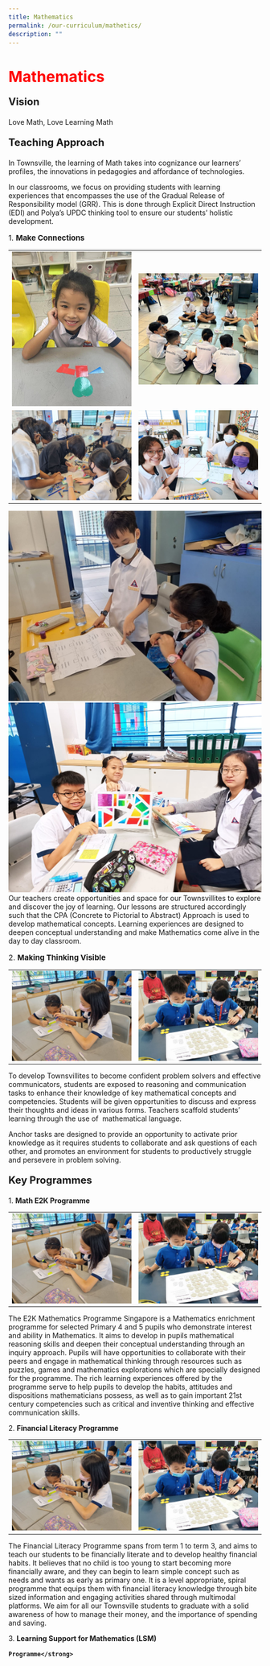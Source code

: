 ```yaml
---
title: Mathematics
permalink: /our-curriculum/mathetics/
description: ""
---
```

<h1 style="color:red;font-size:30px">Mathematics</h1>

<p style="font-size:20px"><strong>Vision</strong></p>Love Math, Love Learning Math

<p style="font-size:20px"><strong>Teaching Approach</strong></p>
In Townsville, the learning of Math takes into cognizance our learners’ profiles, the innovations in pedagogies and affordance of technologies.

In our classrooms, we focus on providing students with learning experiences that encompasses the use of the Gradual Release of Responsibility model (GRR). This is done through Explicit Direct Instruction (EDI) and Polya’s UPDC thinking tool to ensure our students’ holistic development.

<p style="font-size:15px">1. <strong>Make Connections</strong></p>
<table>
<tbody>
  <tr>
    <td>
			<img src="/images/Maths/maths%206.jpg"></td>
		<td><img src="/images/Maths/maths%207.jpg"></td>
  </tr>
  <tr>
    <td><img src="/images/Maths/maths%205.jpg"></td>
    <td><img src="/images/Maths/maths%204.jpg"></td>
  </tr>
</tbody>
</table>

![](/images/Maths/maths%202.jpg)
![](/images/Maths/maths%201.jpg)
Our teachers create opportunities and space for our Townsvillites to explore and discover the joy of learning. Our lessons are structured accordingly such that the CPA (Concrete to Pictorial to Abstract) Approach is used to develop mathematical concepts. Learning experiences are designed to deepen conceptual understanding and make Mathematics come alive in the day to day classroom.

<p style="font-size:15px">2. <strong>Making Thinking Visible</strong></p>

<table>
<tbody>
  <tr>
    <td>
			<img src="/images/Maths/maths%208.jpg"></td>
		<td><img src="/images/Maths/maths%209.jpg"></td>
  </tr>
</tbody>
</table>

To develop Townsvillites to become confident problem solvers and effective communicators, students are exposed to reasoning and communication tasks to enhance their knowledge of key mathematical concepts and competencies. Students will be given opportunities to discuss and express their thoughts and ideas in various forms. Teachers scaffold students’ learning through the use of&nbsp; mathematical language.&nbsp;

Anchor tasks are designed to provide an opportunity to activate prior knowledge as it requires students to collaborate and ask questions of each other, and promotes an environment for students to productively struggle and persevere in problem solving.

<p style="font-size:20px"><strong>Key Programmes</strong></p>

1\. <strong>Math E2K Programme</strong>

<table>
<tbody>
  <tr>
    <td>
			<img src="/images/Maths/maths%208.jpg"></td>
		<td><img src="/images/Maths/maths%209.jpg"></td>
  </tr>
</tbody>
</table>

The E2K Mathematics Programme Singapore is a Mathematics enrichment programme for selected Primary 4 and 5 pupils who demonstrate interest and ability in Mathematics. It aims to develop in pupils mathematical reasoning skills and deepen their conceptual understanding through an inquiry approach. Pupils will have opportunities to collaborate with their peers and engage in mathematical thinking through resources such as puzzles, games and mathematics explorations which are specially designed for the programme. The rich learning experiences offered by the programme serve to help pupils to develop the habits, attitudes and dispositions mathematicians possess, as well as to gain important 21st century competencies such as critical and inventive thinking and effective communication skills.


2\. <strong>Financial Literacy Programme</strong>
    
<table>
<tbody>
  <tr>
    <td>
			<img src="/images/Maths/maths%208.jpg"></td>
		<td><img src="/images/Maths/maths%209.jpg"></td>
  </tr>
</tbody>
</table>

The Financial Literacy Programme spans from term 1 to term 3, and aims to teach our students to be financially literate and to develop healthy financial habits. It believes that no child is too young to start becoming more financially aware, and they can begin to learn simple concept such as needs and wants as early as primary one. It is a level appropriate, spiral programme that equips them with financial literacy knowledge through bite sized information and engaging activities shared through multimodal platforms. We aim for all our Townsville students to graduate with a solid awareness of how to manage their money, and the importance of spending and saving.

3\. <strong>Learning Support for Mathematics (LSM) 
	
	Programme</strong>
    

